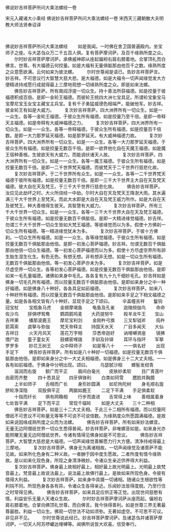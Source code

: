 佛说妙吉祥菩萨所问大乘法螺经一卷


宋元入藏诸大小乘经
佛说妙吉祥菩萨所问大乘法螺经一卷
宋西天三藏朝散大夫明教大师法贤奉诏译


　　

佛说妙吉祥菩萨所问大乘法螺经
　　如是我闻。一时佛在舍卫国普遍殿内。坐宝师子之座。与大苾刍众万二千五百人俱。复有菩萨摩诃萨。及百千缘熟所度之众。
　　尔时妙吉祥菩萨摩诃萨。承佛威神即从座起偏袒右肩右膝着地。合掌顶礼而白佛言。世尊。有大福德云何挍量。如是大福有无量俱胝那由他百千之数。缘熟所度之众意愿欲满。云何如来为彼法螺。
　　尔时世尊闻是语已。告妙吉祥菩萨言。妙吉祥。不可思议行大智慧大慈大悲。是大福德。如是大福令一切声闻缘觉发大方便精进持戒愿行成就得最上三摩地观想一切缘熟所度之众。即是如来法螺。
　　佛告妙吉祥菩萨。所有南阎浮提一切众生。持十善法所获福德。如是挍量于彼福德积成百倍。是即一金轮王福德。而彼轮王统四大洲七宝具足。所谓轮宝象宝马宝摩尼宝玉女宝主藏宝主兵宝。复有千子勇猛威德色相端严。能破他军。妙吉祥。彼金轮王有如是大威力。
　　复次妙吉祥菩萨。四大洲界所有一切众生。如是一一众生。各等一金轮王福德。于彼众生所有福德。如是挍量乃至千倍。是即一帝释天主福德。如是帝释有大威神福德之力。
　　复次妙吉祥菩萨。四大洲界所有一切众生。如是一一众生。各等一帝释福德。于彼众生所有福德。如是挍量百千倍数。是即一大力那罗延天福德。如是那罗延天。有大威神福德力故。
　　复次妙吉祥菩萨。四大洲界所有一切众生。如是一一众生。各等一大力那罗延天福德。于彼众生所有福德。如是挍量无数百千倍。是即一欲界他化自在天魔王福德。如是魔王宿种善根。生彼欲天有大威力。而能调伏诸天人故。
　　复次妙吉祥菩萨。四大洲界所有一切众生。如是一一众生。各等一魔王福德。于彼众生所有福德。如是挍量无数百千倍。是即一二千世界梵天福德。而彼梵天于二千世界行慈悲化故。
　　复次妙吉祥菩萨。于二千世界所有众生。如是一一众生。各等一二千世界梵天福德于彼所有福德。如是挍量无数百千倍。是即一三千大千世界主大自在天及梵天福德。彼大自在天及梵王。于三千大千世界行慈悲化故。
　　佛告妙吉祥菩萨。汝应见此劫坏之时。大火所烧经一中劫。尔时大自在天及梵天王降澍大雨。其水遍满三千大千世界上至梵天。而此大水即是大自在天及梵王威力所作。如是大自在天及彼梵王。种大善根得生彼天。具智慧有大威力。
　　复次妙吉祥菩萨。所有三千大千世界一切众生。如是一一众生。各等一三千大千世界大自在天及梵王福德。于彼众生所有福德。如是挍量无数百千俱胝倍。是即一大精进缘觉福德。妙吉祥。勿谓三千大千世界一切众生皆如大梵王福德。等彼缘觉而以为多。假使十方佛刹一切众生所有福德。等一精进缘觉犹未为多。
　　复次妙吉祥菩萨。于彼十方佛刹。一切众生所有福德。如是一一众生。各等缘觉福德。于彼众生所有福德。如是挍量无数百千俱胝那由他倍。是即一初发心菩萨福德。妙吉祥。勿谓无数百千俱胝那由他倍一切众生福德。等一初发心菩萨福德而以为多。假使十方尽虚空界所有卵生胎生湿生化生。有色无色。有想无想。非有想非无想。如是一切众生所有福德。无数百千俱胝那由他倍。等一初发心菩萨亦未为多。
　　复次妙吉祥菩萨。如是尽虚空界一切众生。各等初发心菩萨福德。如是挍量无数百千俱胝那由他倍。是即如来一毛孔量福德。诸佛如来身中毛孔。各各复有九十九千细妙毛孔。妙吉祥如是佛身一切毛孔所有福德。而以挍量无数百千俱胝那由他倍。是即如来身分之中一种好福德。如是佛身八十种好。各各具足如前福德。
　　复次妙吉祥菩萨。如来八十种好所有福德。而以挍量无数百千俱胝那由他倍。是即如来手足之下相文福德之量。如是各各相文皆有八十种好。显现手足之下颂曰。
　　伞盖幢吉祥　　鬘钩冠宝杖
　　宝瓶象马虎　　金翅摩竭鱼
　　龟鱼及孔雀　　迦陵频伽鸟
　　命命佐沙鸟　　拶俱啰鸳鸯
　　鹦鹉鹅鸠麦　　大药提努牛
　　羖羊龙牛王　　宝山吉祥果
　　播那波鹿王　　摩尼宝利剑
　　金刚杵弓旗　　三叉犁钺斧
　　捣杵箭罥索　　虞拏与弥伽
　　梵天帝释主　　持国天水天
　　广目多闻天　　大仙吉祥日
　　火天月风天　　莲花万字相
　　莎悉帝迦好　　讷哩嚩贤座
　　镜拂憍尸迦　　童子童女天
　　鼓螺密哩誐　　手钏及铃铎
　　耳环与指环　　军拏罗罗多
　　妙花王树王　　众中释师子
　　如是等八十　　一一俱名好
　　出现手足下
　　佛告妙吉祥菩萨。所有如是八十种好一切福德。如是挍量无数百千俱胝那由他倍。是即如来身分之中一大丈夫相福德。如是佛身三十二大丈夫相。一一各有如前福德。于佛身中分明出现。颂曰。
　　乌瑟腻沙相　　螺髻发绀青
　　滋润而右旋　　额广而平正
　　眉间白毫光　　皮肤妙柔软
　　目广青莲叶　　齿密而齐整
　　四十悉具足　　四牙俱锋利
　　白类如珂雪　　腮脸并胸臆
　　上半如师子　　舌相而广长
　　身形妙圆满　　如尼拘陀树
　　身毛顺右旋　　脐轮净深隐
　　双股俱平正　　两腨如鹿王
　　二足下平满　　手足俱柔软
　　十指而纤长　　俱有网鞔相
　　行步而直进　　舌常得上味
　　善相属着身　　七处皆平满
　　足下而平正　　常现千辐轮
　　如是大丈夫　　三十二种相
　　佛告妙吉祥菩萨。如是三十二大丈夫相。于此三十二相所有福德。而以挍量阿僧祇不可思议不可称量无等等不可说不可说倍数。为缘熟度众所愿圆满福德。是故如来说因缘成熟所度之众而为法螺。
　　佛告妙吉祥菩萨。所有如来妙法螺音。无量无边阿僧祇世界一切众生悉得普闻。妙吉祥菩萨。非唯螺音如是。如来身光亦能照曜无量无边阿僧祇世界。令诸有情得见佛身如是不可思议。
　　佛告妙吉祥菩萨。大智慧大慈悲是大福德。一切声闻缘觉善解愿力行大方便。清净持戒得最上三摩地。
　　复次妙吉祥菩萨。佛身无为离诸相故。一切声闻缘觉及诸菩萨不能见故。如来所化色身有二种义故。一者酬于因中度生愿故。二者所度有情今缘熟故。是以如来化现色身。所现之身清净微妙。令诸众生亲近供养得大利益。
　　复次妙吉祥菩萨。佛身最上故相好最上。相好最上故光明最上。光明最上故梵音最上。梵音最上故说法最上。说法最上故佛行最上。是故如来所现色身。令彼有情得大利益。
　　复次妙吉祥菩萨。如来身中具摄一切诸相。随诸众生根欲性等利钝不同。所现色身各各有异。令诸众生各得亲近。乐闻妙法皆得度脱。乃至行住之时常得见佛。
　　佛告妙吉祥菩萨。如来具足应供正等正觉。出现世间慈愍有情。利益安乐无量人天诸众生故。
　　尔时妙吉祥菩萨摩诃萨从座而起。偏袒右肩右膝着地。合掌向佛顶礼世尊。而白佛言。我今快得善利。如是世尊三界无著最尊最胜。利益一切众生。佛观一切世法不动如须弥。无著如虚空。不可思不可议。非见非不见。
　　尔时世尊说此经已。妙吉祥菩萨摩诃萨。及诸苾刍并诸菩萨摩诃萨。一切天人阿苏啰巘达哩嚩等。闻佛所说皆大欢喜。信受奉行。

